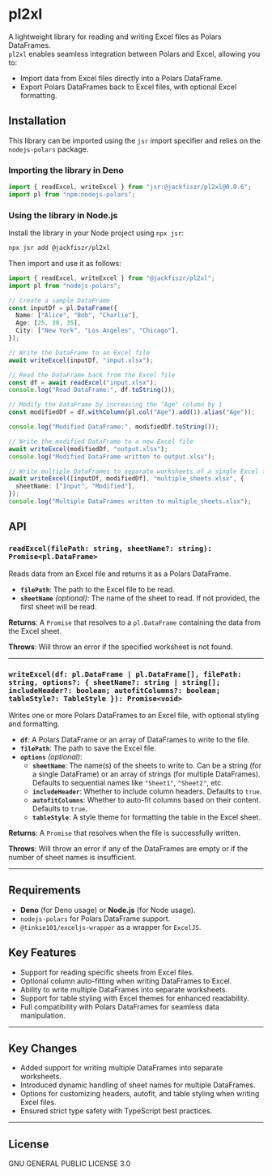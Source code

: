 # pl2xl

A lightweight library for reading and writing Excel files as Polars DataFrames.\
`pl2xl` enables seamless integration between Polars and Excel, allowing you to:

- Import data from Excel files directly into a Polars DataFrame.
- Export Polars DataFrames back to Excel files, with optional Excel formatting.

## Installation

This library can be imported using the `jsr` import specifier and relies on the
`nodejs-polars` package.

### Importing the library in Deno

```typescript
import { readExcel, writeExcel } from "jsr:@jackfiszr/pl2xl@0.0.6";
import pl from "npm:nodejs-polars";
```

### Using the library in Node.js

Install the library in your Node project using `npx jsr`:

```bash
npx jsr add @jackfiszr/pl2xl
```

Then import and use it as follows:

```typescript
import { readExcel, writeExcel } from "@jackfiszr/pl2xl";
import pl from "nodejs-polars";

// Create a sample DataFrame
const inputDf = pl.DataFrame({
  Name: ["Alice", "Bob", "Charlie"],
  Age: [25, 30, 35],
  City: ["New York", "Los Angeles", "Chicago"],
});

// Write the DataFrame to an Excel file
await writeExcel(inputDf, "input.xlsx");

// Read the DataFrame back from the Excel file
const df = await readExcel("input.xlsx");
console.log("Read DataFrame:", df.toString());

// Modify the DataFrame by increasing the "Age" column by 1
const modifiedDf = df.withColumn(pl.col("Age").add(1).alias("Age"));

console.log("Modified DataFrame:", modifiedDf.toString());

// Write the modified DataFrame to a new Excel file
await writeExcel(modifiedDf, "output.xlsx");
console.log("Modified DataFrame written to output.xlsx");

// Write multiple DataFrames to separate worksheets of a single Excel file
await writeExcel([inputDf, modifiedDf], "multiple_sheets.xlsx", {
  sheetName: ["Input", "Modified"],
});
console.log("Multiple DataFrames written to multiple_sheets.xlsx");
```

## API

### `readExcel(filePath: string, sheetName?: string): Promise<pl.DataFrame>`

Reads data from an Excel file and returns it as a Polars DataFrame.

- **`filePath`**: The path to the Excel file to be read.
- **`sheetName`** _(optional)_: The name of the sheet to read. If not provided,
  the first sheet will be read.

**Returns**: A `Promise` that resolves to a `pl.DataFrame` containing the data
from the Excel sheet.

**Throws**: Will throw an error if the specified worksheet is not found.

---

### `writeExcel(df: pl.DataFrame | pl.DataFrame[], filePath: string, options?: { sheetName?: string | string[]; includeHeader?: boolean; autofitColumns?: boolean; tableStyle?: TableStyle }): Promise<void>`

Writes one or more Polars DataFrames to an Excel file, with optional styling and
formatting.

- **`df`**: A Polars DataFrame or an array of DataFrames to write to the file.
- **`filePath`**: The path to save the Excel file.
- **`options`** _(optional)_:
  - **`sheetName`**: The name(s) of the sheets to write to. Can be a string (for
    a single DataFrame) or an array of strings (for multiple DataFrames).
    Defaults to sequential names like `"Sheet1"`, `"Sheet2"`, etc.
  - **`includeHeader`**: Whether to include column headers. Defaults to `true`.
  - **`autofitColumns`**: Whether to auto-fit columns based on their content.
    Defaults to `true`.
  - **`tableStyle`**: A style theme for formatting the table in the Excel sheet.

**Returns**: A `Promise` that resolves when the file is successfully written.

**Throws**: Will throw an error if any of the DataFrames are empty or if the
number of sheet names is insufficient.

---

## Requirements

- **Deno** (for Deno usage) or **Node.js** (for Node usage).
- `nodejs-polars` for Polars DataFrame support.
- `@tinkie101/exceljs-wrapper` as a wrapper for `ExcelJS`.

## Key Features

- Support for reading specific sheets from Excel files.
- Optional column auto-fitting when writing DataFrames to Excel.
- Ability to write multiple DataFrames into separate worksheets.
- Support for table styling with Excel themes for enhanced readability.
- Full compatibility with Polars DataFrames for seamless data manipulation.

---

## Key Changes

- Added support for writing multiple DataFrames into separate worksheets.
- Introduced dynamic handling of sheet names for multiple DataFrames.
- Options for customizing headers, autofit, and table styling when writing Excel
  files.
- Ensured strict type safety with TypeScript best practices.

---

## License

GNU GENERAL PUBLIC LICENSE 3.0
